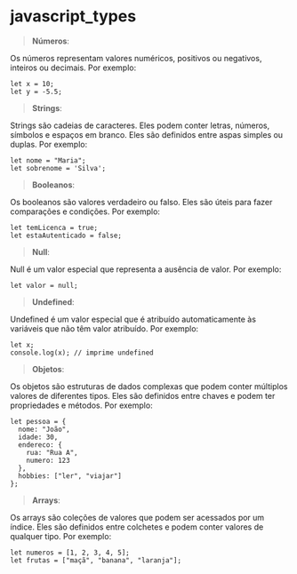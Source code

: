 # **javascript_types**

> **Números**:

Os números representam valores numéricos, positivos ou negativos, inteiros ou decimais. Por exemplo:

```
let x = 10;
let y = -5.5;
```

> **Strings**:

Strings são cadeias de caracteres. Eles podem conter letras, números, símbolos e espaços em branco. Eles são definidos entre aspas simples ou duplas. Por exemplo:

```
let nome = "Maria";
let sobrenome = 'Silva';
```

> **Booleanos**:

Os booleanos são valores verdadeiro ou falso. Eles são úteis para fazer comparações e condições. Por exemplo:

```
let temLicenca = true;
let estaAutenticado = false;
```

> **Null**:

Null é um valor especial que representa a ausência de valor. Por exemplo:

```
let valor = null;
```

> **Undefined**:

Undefined é um valor especial que é atribuído automaticamente às variáveis que não têm valor atribuído. Por exemplo:

```
let x;
console.log(x); // imprime undefined
```

> **Objetos**:

Os objetos são estruturas de dados complexas que podem conter múltiplos valores de diferentes tipos. Eles são definidos entre chaves e podem ter propriedades e métodos. Por exemplo:

```
let pessoa = {
  nome: "João",
  idade: 30,
  endereco: {
    rua: "Rua A",
    numero: 123
  },
  hobbies: ["ler", "viajar"]
};
```

> **Arrays**:

Os arrays são coleções de valores que podem ser acessados por um índice. Eles são definidos entre colchetes e podem conter valores de qualquer tipo. Por exemplo:

```
let numeros = [1, 2, 3, 4, 5];
let frutas = ["maçã", "banana", "laranja"];
```
